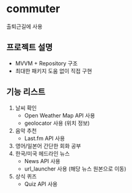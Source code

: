 # commuter

출퇴근길에 사용

## 프로젝트 설명
- MVVM + Repository 구조
- 최대한 패키지 도움 없이 직접 구현

## 기능 리스트
1. 날씨 확인
    - Open Weather Map API 사용
    - geolocator 사용 (위치 정보)
2. 음악 추천
    - Last.fm API 사용
3. 영어/일본어 간단한 회화 공부
4. 한국/미국 헤드라인 뉴스
    - News API 사용
    - url_launcher 사용 (해당 뉴스 원본으로 이동)
5. 상식 퀴즈
    - Quiz API 사용